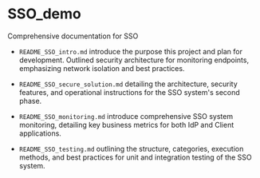 # SSO_demo

Comprehensive documentation for SSO

- `README_SSO_intro.md` introduce the purpose this project and plan for development. Outlined security architecture for monitoring endpoints, emphasizing network isolation and best practices.

- `README_SSO_secure_solution.md` detailing the architecture, security features, and operational instructions for the SSO system's second phase.

-  `README_SSO_monitoring.md` introduce comprehensive SSO system monitoring, detailing key business metrics for both IdP and Client applications.

- `README_SSO_testing.md` outlining the structure, categories, execution methods, and best practices for unit and integration testing of the SSO system.